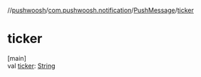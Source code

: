 //[pushwoosh](../../../index.md)/[com.pushwoosh.notification](../index.md)/[PushMessage](index.md)/[ticker](ticker.md)

# ticker

[main]\
val [ticker](ticker.md): [String](https://developer.android.com/reference/kotlin/java/lang/String.html)
